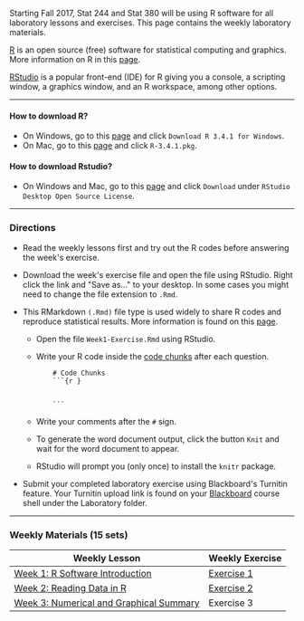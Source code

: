 Starting Fall 2017, Stat 244 and Stat 380 will be using R software for all laboratory lessons and exercises. This page contains the weekly laboratory materials. 

[R](<https://cran.r-project.org/>) is an open source (free) software for statistical computing and graphics. More information on R in this [page](<http://www.siue.edu/~jpailde/Intro_to_R.html>).

[RStudio](<https://www.rstudio.com/>) is a popular front-end (IDE) for R giving you a console, a scripting window, a graphics window, and an R workspace, among other options.


***
#### How to download R?

* On Windows, go to this [page](<https://cran.r-project.org/bin/windows/base/>) and click `Download R 3.4.1 for Windows`.
* On Mac, go to this [page](<https://cran.r-project.org/bin/macosx/>) and click `R-3.4.1.pkg`.

#### How to download Rstudio?

* On Windows and Mac, go to this [page](<https://www.rstudio.com/products/rstudio/download/>) and click `Download` under `RStudio Desktop Open Source License`.

***
### Directions

* Read the weekly lessons first and try out the R codes before answering the week's exercise.

* Download the week's exercise file and open the file using RStudio. Right click the link and "Save as..." to your desktop. In some cases you might need to change the file extension to `.Rmd`.

* This RMarkdown `(.Rmd)` file type is used widely to share R codes and reproduce statistical results. More information is found on this [page](<http://rmarkdown.rstudio.com/articles_docx.html>).

    - Open the file `Week1-Exercise.Rmd` using RStudio.
    
    - Write your R code inside the [code chunks](<http://rmarkdown.rstudio.com/authoring_rcodechunks.html>) after each question.
    
        ```
            # Code Chunks
            ```{r }
            
 
            ```
        ```
        
        
    - Write your comments after the `#` sign.
    
    - To generate the word document output, click the button `Knit` and wait for the word document to appear.
    
    - RStudio will prompt you (only once) to install the `knitr` package.
    

* Submit your completed laboratory exercise using Blackboard's Turnitin feature. Your Turnitin upload link is found on your [Blackboard](<https://bb.siue.edu/webapps/portal/execute/tabs/tabAction?tab_tab_group_id=_35_1>) course shell under the Laboratory folder.

***

### Weekly Materials (15 sets)

Weekly Lesson  |  Weekly Exercise
---------------|-----------
[Week 1: R Software Introduction](<https://github.com/jpailden/rstatlab/blob/master/week1.md>) | [Exercise 1](<https://raw.githubusercontent.com/jpailden/rstatlab/master/Week1-Exercise.Rmd>)
[Week 2: Reading Data in R](<https://github.com/jpailden/rstatlab/blob/master/week2.md>) | [Exercise 2](<https://raw.githubusercontent.com/jpailden/rstatlab/master/week2-Exercise.Rmd>)
[Week 3: Numerical and Graphical Summary](<https://github.com/jpailden/rstatlab/blob/master/week3.md>) | Exercise 3
